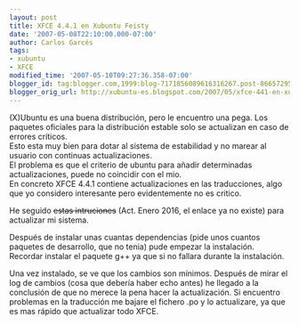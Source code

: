 ```yaml
---
layout: post
title: XFCE 4.4.1 en Xubuntu Feisty
date: '2007-05-08T22:10:00.000-07:00'
author: Carlos Garcés
tags: 
- xubuntu
- XFCE
modified_time: '2007-05-10T09:27:36.358-07:00'
blogger_id: tag:blogger.com,1999:blog-7171856089616316267.post-866572954880401563
blogger_orig_url: http://xubuntu-es.blogspot.com/2007/05/xfce-441-en-xubuntu-feisty.html
---
```


(X)Ubuntu es una buena distribución, pero le encuentro una
pega. Los paquetes oficiales para la distribución estable solo se actualizan
en caso de errores críticos.  
Esto esta muy bien para dotar al sistema de estabilidad y no marear al usuario
con continuas actualizaciones.  
El problema es que el criterio de ubuntu para añadir determinadas actualizaciones, puede no coincidir con el mio.  
En concreto XFCE 4.4.1 contiene actualizaciones en las traducciones, algo que
yo considero interesante pero evidentemente no es critico.  
<!--more-->
  
He seguido ~~estas intruciones~~ (Act. Enero 2016, el enlace ya no existe) para actualizar mi sistema.  
  
Después de instalar unas cuantas dependencias (pide unos cuantos paquetes de
desarrollo, que no tenia) pude empezar la instalación. Recordar instalar el
paquete g++ ya que si no fallara durante la instalación.  

Una vez instalado, se ve que los cambios son mínimos. Después de mirar el log
de cambios (cosa que debería haber echo antes) he llegado a la conclusión de
que no merece la pena hacer la actualización. Si encuentro problemas en la
traducción me bajare el fichero .po y lo actualizare, ya que es mas rápido que
actualizar todo XFCE.

